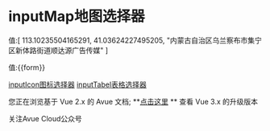 inputMap地图选择器
=============

<!-- 导入需要的包 （一定要放到index.html中的head标签里） -->
<!-- 高德地图api更新必须配合安全密钥使用 -->
<script>
  window._AMapSecurityConfig = {
    securityJsCode: 'xxxxx',
  }
</script>
<script type="text/javascript" src='https://webapi.amap.com/maps?v=1.4.11&key=xxxxxxxx&plugin=AMap.PlaceSearch'></script>
<script src="https://webapi.amap.com/ui/1.0/main.js?v=1.0.11"></script>

值:[ 113.10235504165291, 41.03624227495205, "内蒙古自治区乌兰察布市集宁区新体路街道顺达源广告传媒" ]

<el-row :span="24">
  <el-col :span="6">
   值:{{form}}<br/>
   <avue-input-map  :params="params" placeholder="请选择地图" v-model="form" ></avue-input-map>
  </el-col>
</el-row>
<script>
export default {
    data() {
      return {
        //高德初始化参数
        params:{
          zoom: 10,
          // zoomEnable: false,
          // dragEnable: false,
        },
        form:[ 113.10235504165291, 41.03624227495205, "内蒙古自治区乌兰察布市集宁区新体路街道顺达源广告传媒" ] ,
      }
    }
}
</script>

[inputIcon图标选择器](https://v2.avuejs.com/component/input-icon/) [inputTabel表格选择器](https://v2.avuejs.com/component/input-table/)

您正在浏览基于 Vue 2.x 的 Avue 文档; **[点击这里](https://avuejs.com/)
** 查看 Vue 3.x 的升级版本

关注Avue Cloud公众号